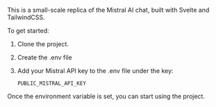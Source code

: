 This is a small-scale replica of the Mistral AI chat, built with Svelte and TailwindCSS.

To get started:

1. Clone the project.
2. Create the .env file 
3. Add your Mistral API key to the .env file under the key:

       PUBLIC_MISTRAL_API_KEY

Once the environment variable is set, you can start using the project.
